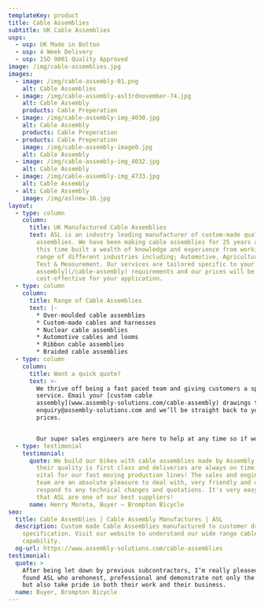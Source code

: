 ```yaml
---
templateKey: product
title: Cable Assemblies
subtitle: UK Cable Assemblies
usps:
  - usp: UK Made in Bolton
  - usp: 4 Week Delivery
  - usp: ISO 9001 Quality Approved
image: /img/cable-assemblies.jpg
images:
  - image: /img/cable-assembly-01.png
    alt: Cable Assemblies
  - image: /img/cable-assembly-asl3rdnovember-74.jpg
    alt: Cable Assembly
    products: Cable Preperation
  - image: /img/cable-assembly-img_4030.jpg
    alt: Cable Assembly
    products: Cable Preperation
  - products: Cable Preperation
    image: /img/cable-assembly-image0.jpg
    alt: Cable Assembly
  - image: /img/cable-assembly-img_4032.jpg
    alt: Cable Assembly
  - image: /img/cable-assembly-img_4733.jpg
    alt: Cable Assembly
  - alt: Cable Assembly
    image: /img/aslnew-16.jpg
layout:
  - type: column
    column:
      title: UK Manufactured Cable Assemblies
      text: ASL is an industry leading manufacturer of custom-made quality cable
        assemblies. We have been making cable assemblies for 25 years and over
        this time built a wealth of knowledge and experience from working with a
        range of different industries including; Automotive, Agriculture and
        Test & Measurement. Our services are tailored specific to your [cable
        assembly](/cable-assembly) requirements and our prices will be
        cost-effective for your application.
  - type: column
    column:
      title: Range of Cable Assemblies
      text: |-
        * Over-moulded cable assemblies
        * Custom-made cables and harnesses
        * Nuclear cable assemblies
        * Automotive cables and looms  
        * Ribbon cable assemblies
        * Braided cable assemblies
  - type: column
    column:
      title: Want a quick quote?
      text: >-
        We thrive off being a fast paced team and giving customers a speedy
        service. Email your [custom cable
        assembly](www.assembly-solutions.com/cable-assembly) drawings to
        enquiry@assembly-solutions.com and we’ll be straight back to you with
        prices. 


        Our super sales engineers are here to help at any time so if would like to chat with us about your cable assemblies, call  01204 521999 and let’s get started!
  - type: testimonial
    testimonial:
      quote: We build our bikes with cable assemblies made by Assembly Solutions as
        their quality is first class and deliveries are always on time, which is
        vital for our fast moving production lines! The sales and engineering
        team are an absolute pleasure to deal with, very friendly and quick to
        respond to any technical changes and quotations. It's very easy to say
        that ASL are one of our best suppliers!
      name: Henry Moreta, Buyer – Brompton Bicycle
seo:
  title: Cable Assemblies | Cable Assembly Manufactures | ASL
  description: Custom made Cable Assemblies manufactured to customer drawing and
    specification. Visit our website to understand our wide range cable assembly
    capability.
  og-url: https://www.assembly-solutions.com/cable-assemblies
testimonial:
  quote: >
    After being let down by previous subcontractors, I’m really pleased to have
    found ASL who arehonest, professional and demonstrate not only the know-how,
    but also take pride in both their work and their business.
  name: Buyer, Brompton Bicycle
---
```

